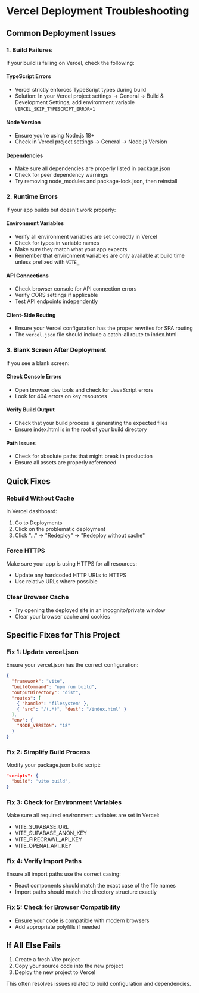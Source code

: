 # Vercel Deployment Troubleshooting

## Common Deployment Issues

### 1. Build Failures

If your build is failing on Vercel, check the following:

#### TypeScript Errors
- Vercel strictly enforces TypeScript types during build
- Solution: In your Vercel project settings → General → Build & Development Settings, add environment variable `VERCEL_SKIP_TYPESCRIPT_ERROR=1`

#### Node Version
- Ensure you're using Node.js 18+
- Check in Vercel project settings → General → Node.js Version

#### Dependencies
- Make sure all dependencies are properly listed in package.json
- Check for peer dependency warnings
- Try removing node_modules and package-lock.json, then reinstall

### 2. Runtime Errors

If your app builds but doesn't work properly:

#### Environment Variables
- Verify all environment variables are set correctly in Vercel
- Check for typos in variable names
- Make sure they match what your app expects
- Remember that environment variables are only available at build time unless prefixed with `VITE_`

#### API Connections
- Check browser console for API connection errors
- Verify CORS settings if applicable
- Test API endpoints independently

#### Client-Side Routing
- Ensure your Vercel configuration has the proper rewrites for SPA routing
- The `vercel.json` file should include a catch-all route to index.html

### 3. Blank Screen After Deployment

If you see a blank screen:

#### Check Console Errors
- Open browser dev tools and check for JavaScript errors
- Look for 404 errors on key resources

#### Verify Build Output
- Check that your build process is generating the expected files
- Ensure index.html is in the root of your build directory

#### Path Issues
- Check for absolute paths that might break in production
- Ensure all assets are properly referenced

## Quick Fixes

### Rebuild Without Cache
In Vercel dashboard:
1. Go to Deployments
2. Click on the problematic deployment
3. Click "..." → "Redeploy" → "Redeploy without cache"

### Force HTTPS
Make sure your app is using HTTPS for all resources:
- Update any hardcoded HTTP URLs to HTTPS
- Use relative URLs where possible

### Clear Browser Cache
- Try opening the deployed site in an incognito/private window
- Clear your browser cache and cookies

## Specific Fixes for This Project

### Fix 1: Update vercel.json
Ensure your vercel.json has the correct configuration:
```json
{
  "framework": "vite",
  "buildCommand": "npm run build",
  "outputDirectory": "dist",
  "routes": [
    { "handle": "filesystem" },
    { "src": "/(.*)", "dest": "/index.html" }
  ],
  "env": {
    "NODE_VERSION": "18"
  }
}
```

### Fix 2: Simplify Build Process
Modify your package.json build script:
```json
"scripts": {
  "build": "vite build",
}
```

### Fix 3: Check for Environment Variables
Make sure all required environment variables are set in Vercel:
- VITE_SUPABASE_URL
- VITE_SUPABASE_ANON_KEY
- VITE_FIRECRAWL_API_KEY
- VITE_OPENAI_API_KEY

### Fix 4: Verify Import Paths
Ensure all import paths use the correct casing:
- React components should match the exact case of the file names
- Import paths should match the directory structure exactly

### Fix 5: Check for Browser Compatibility
- Ensure your code is compatible with modern browsers
- Add appropriate polyfills if needed

## If All Else Fails

1. Create a fresh Vite project
2. Copy your source code into the new project
3. Deploy the new project to Vercel

This often resolves issues related to build configuration and dependencies.